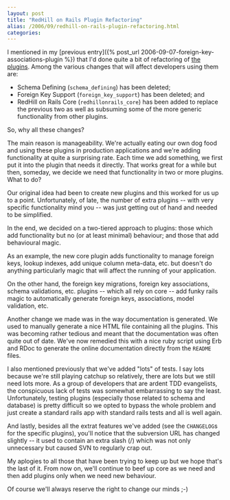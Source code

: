 ```yaml
---
layout: post
title: "RedHill on Rails Plugin Refactoring"
alias: /2006/09/redhill-on-rails-plugin-refactoring.html
categories:
---
```

I mentioned in my [previous entry]({% post_url 2006-09-07-foreign-key-associations-plugin %}) that I'd done quite a bit of refactoring of [the plugins](https://github.com/harukizaemon/redhillonrails). Among the various changes that will affect developers using them are:

* Schema Defining (`schema_defining`) has been deleted;
* Foreign Key Support (`foreign_key_support`) has been deleted; and
* RedHill on Rails Core (`redhillonrails_core`) has been added to replace the previous two as well as subsuming some of the more generic functionality from other plugins.

So, why all these changes?

The main reason is manageability. We're actually eating our own dog food and using these plugins in production applications and we're adding functionality at quite a surprising rate. Each time we add something, we first put it into the plugin that needs it directly. That works great for a while but then, someday, we decide we need that functionality in two or more plugins. What to do?

Our original idea had been to create new plugins and this worked for us up to a point. Unfortunately, of late, the number of extra plugins -- with very specific functionality mind you -- was just getting out of hand and needed to be simplified.

In the end, we decided on a two-tiered approach to plugins: those which add functionality but no (or at least minimal) behaviour; and those that add behavioural magic.

As an example, the new core plugin adds functionality to manage foreign keys, lookup indexes, add unique column meta-data, etc. but doesn't do anything particularly magic that will affect the running of your application.

On the other hand, the foreign key migrations, foreign key associations, schema validations, etc. plugins -- which all rely on core -- add funky rails magic to automatically generate foreign keys, associations, model validation, etc.

Another change we made was in the way documentation is generated. We used to manually generate a nice HTML file containing all the plugins. This was becoming rather tedious and meant that the documentation was often quite out of date. We've now remedied this with a nice ruby script using Erb and RDoc to generate the online documentation directly from the `README` files.

I also mentioned previously that we've added "lots" of tests. I say lots because we're still playing catchup so relatively, there are lots but we still need lots more. As a group of developers that are ardent TDD evangelists, the conspicuous lack of tests was somewhat embarrassing to say the least. Unfortunately, testing plugins (especially those related to schema and database) is pretty difficult so we opted to bypass the whole problem and just create a standard rails app with standard rails tests and all is well again.

And lastly, besides all the extrat features we've added (see the `CHANGELOG`s for the specific plugins), you'll notice that the subversion URL has changed slightly -- it used to contain an extra slash (/) which was not only unnecessary but caused SVN to regularly crap out.

My aplogies to all those that have been trying to keep up but we hope that's the last of it. From now on, we'll continue to beef up core as we need and then add plugins only when we need new behaviour.

Of course we'll always reserve the right to change our minds ;-)
